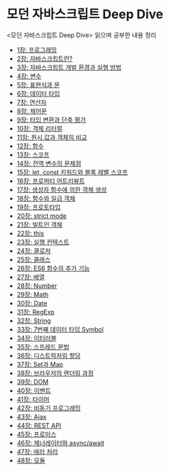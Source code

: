 # 모던 자바스크립트 Deep Dive
<모던 자바스크립트 Deep Dive> 읽으며 공부한 내용 정리
- [1장: 프로그래밍](https://www.notion.so/01-1945f8e592d24a36b3cfe837d9735e72?pvs=4)
- [2장: 자바스크립트란?]()
- [3장: 자바스크립트 개발 환경과 실행 방법]()
- [4장: 변수](https://www.notion.so/04-c1721cbc6912463abe8ed21740e82a38?pvs=4)
- [5장: 표현식과 문](https://www.notion.so/05-866c415368e54a27ad76c154fa7c6b2d?pvs=4)
- [6장: 데이터 타입](https://www.notion.so/06-17cbf62c6acd43f7a8371e59d97f10a4?pvs=4)
- [7장: 연산자](https://www.notion.so/07-160e7b7e28314fe3bed73fd9a5505923?pvs=4)
- [8장: 제어문](https://www.notion.so/08-0c2e20a9ed8740e3bcaeccdaf852ce35?pvs=4)
- [9장: 타입 변환과 단축 평가](https://www.notion.so/09-6988a54f82f441179ac2158eafe7dc27?pvs=4)
- [10장: 객체 리터럴](https://www.notion.so/10-ad6207b84e634fda858cc2ce72e9702f?pvs=4)
- [11장: 원시 값과 객체의 비교](https://www.notion.so/11-32f52fa437f9448faf788703372209d5?pvs=4)
- [12장: 함수](https://www.notion.so/12-b78086f9287240849ca80c8e60bbeeed?pvs=4)
- [13장: 스코프]()
- [14장: 전역 변수의 문제점](https://www.notion.so/14-3e84318c9e66409db0f13d7563c2bcc8?pvs=4)
- [15장: let, const 키워드와 블록 레벨 스코프](https://www.notion.so/15-let-const-cc64e2ed0d4544878b091fdee186f020?pvs=4)
- [16장: 프로퍼티 어트리뷰트](https://www.notion.so/16-4ea5c9bf81dc4293b3e7e48b302e337b?pvs=4)
- [17장: 생성자 함수에 의한 객체 생성](https://www.notion.so/17-d04a9df582cb435c9d5b49c5f876caf8?pvs=4)
- [18장: 함수와 일급 객체](https://www.notion.so/18-85c7e6b9682947b6896a2ef62d579ab0?pvs=4)
- [19장: 프로토타입](https://www.notion.so/19-1ab280d046f04729bc005a6ab5e160b3?pvs=4)
- [20장: strict mode](https://www.notion.so/20-strict-mode-2ea3a7d9bcad44d7b8e2483aa00ef30f?pvs=4)
- [21장: 빌트인 객체](https://www.notion.so/21-e1ae94b9eb2e4fe1bb82dc971083d8bb?pvs=4)
- [22장: this]()
- [23장: 실행 컨텍스트]()
- [24장: 클로저]()
- [25장: 클래스]()
- [26장: ES6 함수의 추가 기능]()
- [27장: 배열]()
- [28장: Number]()
- [29장: Math]()
- [30장: Date]()
- [31장: RegExp]()
- [32장: String]()
- [33장: 7번째 데이터 타입 Symbol](https://cookie-dream-b3e.notion.site/33-7-Symbol-1344bdcc393e80dfa212e86fb19c6d9e?pvs=4)
- [34장: 이터러블](https://cookie-dream-b3e.notion.site/34-1344bdcc393e8014a36acb38c2b252bc?pvs=4)
- [35장: 스프레드 문법](https://www.notion.so/35-13b4bdcc393e80c5ba62c4a8a868349d?pvs=4)
- [36장: 디스트럭처링 할당](https://www.notion.so/36-079539d633954f989585406b7702283d?pvs=4)
- [37장: Set과 Map](https://www.notion.so/37-Set-Map-13b4bdcc393e80799de7fd177f23f205?pvs=4)
- [38장: 브라우저의 렌더링 과정](https://www.notion.so/38-13b4bdcc393e801fa6acf4cc91cc8f79?pvs=4)
- [39장: DOM](https://www.notion.so/39-DOM-1424bdcc393e8049839ee268982498b4?pvs=4)
- [40장: 이벤트](https://www.notion.so/40-1454bdcc393e803e8925f528d987472c?pvs=4)
- [41장: 타이머](https://www.notion.so/41-1474bdcc393e80e6a866e7b56726cd37?pvs=4)
- [42장: 비동기 프로그래밍](https://www.notion.so/42-1424bdcc393e80728cfadc617c92bb5f?pvs=4)
- [43장: Ajax](https://www.notion.so/43-Ajax-1494bdcc393e80748dd6c21ebac7cb75?pvs=4)
- [44장: REST API](https://www.notion.so/44-REST-API-1494bdcc393e8010a134e7f22cf64b61?pvs=4)
- [45장: 프로미스](https://www.notion.so/45-1504bdcc393e8093aa37fa054350aaf5?pvs=4)
- [46장: 제너레이터와 async/await](https://www.notion.so/46-async-await-1544bdcc393e80aab5e1f63e9db9e5de?pvs=4)
- [47장: 에러 처리](https://www.notion.so/47-1584bdcc393e80f48eb3de9d512319c1?pvs=4)
- [48장: 모듈](https://www.notion.so/48-1504bdcc393e80f8a849da829fad83d5?pvs=4)
